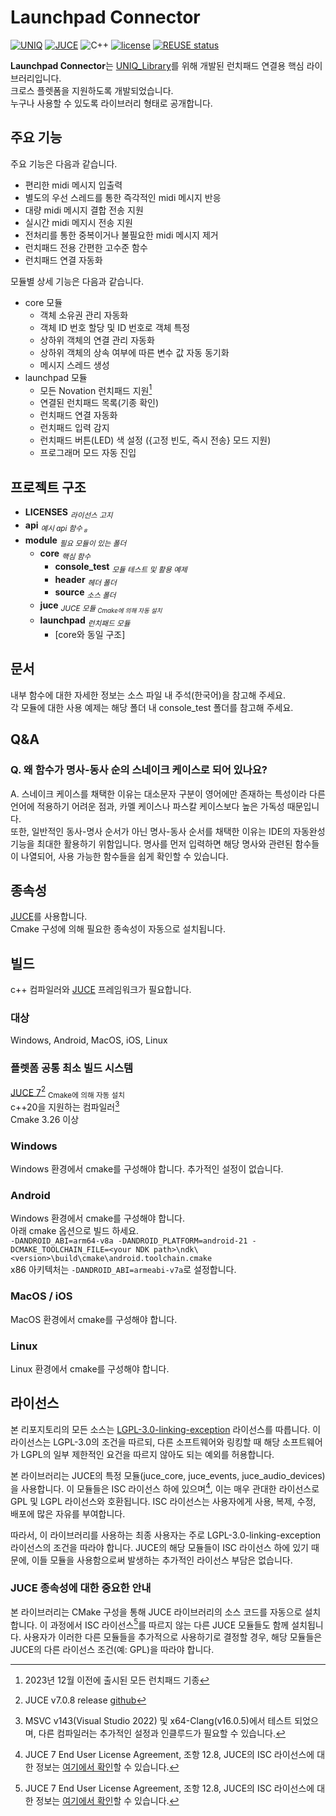 <!--
SPDX-FileCopyrightText: © 2023 Kim Eun-su <eunsu0402@gmail.com>
SPDX-License-Identifier: LGPL-3.0-linking-exception
-->

Launchpad Connector
============

[![UNIQ](https://custom-icon-badges.demolab.com/badge/-UNIQ-FF8F00.svg)](https://fragrant-alarm-7d3.notion.site/UNIQ-fad2be60e85742268cabce1f06184ac1)
[![JUCE](https://custom-icon-badges.demolab.com/badge/JUCE_v7.0.8-F38D48.svg?logo=JUCE%2032x32)](https://juce.com/)
![C++](https://img.shields.io/badge/-C++20-F34B7D.svg?logo=c%2B%2B&style=flat)
[![license](https://custom-icon-badges.demolab.com/badge/license-LGPL--3.0--linking--exception-green.svg?logo=law)](https://spdx.org/licenses/LGPL-3.0-linking-exception.html)
[![REUSE status](https://api.reuse.software/badge/github.com/Tyndall-log/Launchpad_Connector)](https://api.reuse.software/info/github.com/Tyndall-log/Launchpad_Connector)

**Launchpad Connector**는 [UNIQ_Library](https://github.com/Tyndall-log/UNIQ_Library)를 위해 개발된 런치패드 연결용 핵심 라이브러리입니다.  
크로스 플렛폼을 지원하도록 개발되었습니다.  
누구나 사용할 수 있도록 라이브러리 형태로 공개합니다.  

## 주요 기능

주요 기능은 다음과 같습니다.
- 편리한 midi 메시지 입출력
- 별도의 우선 스레드를 통한 즉각적인 midi 메시지 반응
- 대량 midi 메시지 결합 전송 지원
- 실시간 midi 메지시 전송 지원
- 전처리를 통한 중복이거나 불필요한 midi 메시지 제거
- 런치패드 전용 간편한 고수준 함수
- 런치패드 연결 자동화

모듈별 상세 기능은 다음과 같습니다.
- core 모듈
	- 객체 소유권 관리 자동화
	- 객체 ID 번호 할당 및 ID 번호로 객체 특정
	- 상하위 객체의 연결 관리 자동화 
	- 상하위 객체의 상속 여부에 따른 변수 값 자동 동기화
	- 메시지 스레드 생성
- launchpad 모듈
	- 모든 Novation 런치패드 지원[^각주_런치패드]
	- 연결된 런치패드 목록(기종 확인)
	- 런치패드 연결 자동화
	- 런치패드 입력 감지
	- 런치패드 버튼(LED) 색 설정 ({고정 빈도, 즉시 전송} 모드 지원)
	- 프로그래머 모드 자동 진입

[^각주_런치패드]: 2023년 12월 이전에 출시된 모든 런치패드 기종


## 프로젝트 구조
- **LICENSES**  <sub>*라이선스 고지*</sub>
- **api**  <sub>*예시 api 함수<sub>ㅎ</sub>*</sub>
- **module**  <sub>*필요 모듈이 있는 폴더*</sub>
	- **core**  <sub>*핵심 함수*</sub>
		- **console_test**  <sub>*모듈 테스트 및 활용 예제*</sub>
		- **header**  <sub>*헤더 폴더*</sub>
		- **source**  <sub>*소스 폴더*</sub>
	- **juce**  <sub>*JUCE 모듈 <sub>Cmake에 의해 자동 설치</sub>*</sub>
	- **launchpad**  <sub>*런치패드 모듈*</sub>
		- [core와 동일 구조]

## 문서

내부 함수에 대한 자세한 정보는 소스 파일 내 주석(한국어)을 참고해 주세요.  
각 모듈에 대한 사용 예제는 해당 폴더 내 console_test 폴더를 참고해 주세요.

## Q&A

### Q. 왜 함수가 명사-동사 순의 스네이크 케이스로 되어 있나요?

A. 스네이크 케이스를 채택한 이유는 대소문자 구분이 영어에만 존재하는 특성이라 다른 언어에 적용하기 어려운 점과,
카멜 케이스나 파스칼 케이스보다 높은 가독성 때문입니다.  
또한, 일반적인 동사-명사 순서가 아닌 명사-동사 순서를 채택한 이유는 IDE의 자동완성 기능을 최대한 활용하기 위함입니다.
명사를 먼저 입력하면 해당 명사와 관련된 함수들이 나열되어, 사용 가능한 함수들을 쉽게 확인할 수 있습니다.

## 종속성

[JUCE](https://www.juce.com/)를 사용합니다.  
Cmake 구성에 의해 필요한 종속성이 자동으로 설치됩니다.

## 빌드

c++ 컴파일러와 [JUCE](https://www.juce.com/) 프레임워크가 필요합니다.

### 대상

Windows, Android, MacOS, iOS, Linux

### 플렛폼 공통 최소 빌드 시스템

[JUCE 7](https://juce.com/juce-7-license/)[^각주_JUCE] <sub>Cmake에 의해 자동 설치</sub>  
c++20을 지원하는 컴파일러[^각주_컴파일러]  
Cmake 3.26 이상

[^각주_JUCE]: JUCE v7.0.8 release [github](https://github.com/juce-framework/JUCE/releases/tag/7.0.8)
[^각주_컴파일러]: MSVC v143(Visual Studio 2022) 및 x64-Clang(v16.0.5)에서 테스트 되었으며, 다른 컴파일러는 추가적인 설정과 인클루드가 필요할 수 있습니다.

### Windows
Windows 환경에서 cmake를 구성해야 합니다.
추가적인 설정이 없습니다.

### Android
Windows 환경에서 cmake를 구성해야 합니다.  
아래 cmake 옵션으로 빌드 하세요.  
```-DANDROID_ABI=arm64-v8a -DANDROID_PLATFORM=android-21 -DCMAKE_TOOLCHAIN_FILE=<your NDK path>\ndk\<version>\build\cmake\android.toolchain.cmake```  
x86 아키텍처는 ```-DANDROID_ABI=armeabi-v7a```로 설정합니다.

### MacOS / iOS
MacOS 환경에서 cmake를 구성해야 합니다.  

### Linux
Linux 환경에서 cmake를 구성해야 합니다.  


## 라이선스

본 리포지토리의 모든 소스는 [LGPL-3.0-linking-exception](https://spdx.org/licenses/LGPL-3.0-linking-exception.html) 라이선스를 따릅니다. 이 라이선스는 LGPL-3.0의 조건을 따르되, 다른 소프트웨어와 링킹할 때 해당 소프트웨어가 LGPL의 일부 제한적인 요건을 따르지 않아도 되는 예외를 허용합니다.

본 라이브러리는 JUCE의 특정 모듈(juce_core, juce_events, juce_audio_devices)을 사용합니다. 이 모듈들은 ISC 라이선스 하에 있으며[^각주_JUCE_ISC], 이는 매우 관대한 라이선스로 GPL 및 LGPL 라이선스와 호환됩니다. ISC 라이선스는 사용자에게 사용, 복제, 수정, 배포에 많은 자유를 부여합니다.

따라서, 이 라이브러리를 사용하는 최종 사용자는 주로 LGPL-3.0-linking-exception 라이선스의 조건을 따라야 합니다. JUCE의 해당 모듈들이 ISC 라이선스 하에 있기 때문에, 이들 모듈을 사용함으로써 발생하는 추가적인 라이선스 부담은 없습니다.

### JUCE 종속성에 대한 중요한 안내
본 라이브러리는 CMake 구성을 통해 JUCE 라이브러리의 소스 코드를 자동으로 설치합니다. 이 과정에서 ISC 라이선스[^각주_JUCE_ISC]를 따르지 않는 다른 JUCE 모듈들도 함께 설치됩니다. 사용자가 이러한 다른 모듈들을 추가적으로 사용하기로 결정할 경우, 해당 모듈들은 JUCE의 다른 라이선스 조건(예: GPL)을 따라야 합니다.

[^각주_JUCE_ISC]: JUCE 7 End User License Agreement, 조항 12.8, JUCE의 ISC 라이선스에 대한 정보는 [여기에서 확인](https://juce.com/juce-7-license/#:~:text=the%20Revenue%20Limit.-,12.8.%C2%A0ISC%20License%3A,-the%20permissive%20ISC)할 수 있습니다.
